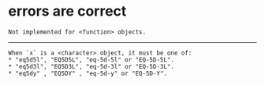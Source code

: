 # errors are correct

    Not implemented for <function> objects.

---

    When `x` is a <character> object, it must be one of:
    * "eq5d5l", "EQ5D5L", "eq-5d-5l" or "EQ-5D-5L".
    * "eq5d3l", "EQ5D3L", "eq-5d-3l" or "EQ-5D-3L".
    * "eq5dy" , "EQ5DY" , "eq-5d-y" or "EQ-5D-Y".

